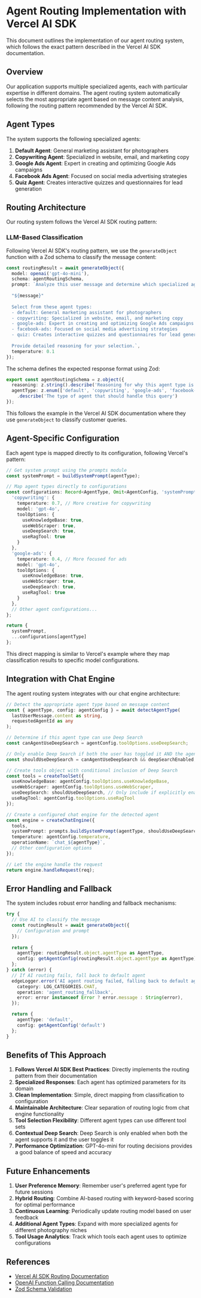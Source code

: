 # Agent Routing Implementation with Vercel AI SDK

This document outlines the implementation of our agent routing system, which follows the exact pattern described in the Vercel AI SDK documentation.

## Overview

Our application supports multiple specialized agents, each with particular expertise in different domains. The agent routing system automatically selects the most appropriate agent based on message content analysis, following the routing pattern recommended by the Vercel AI SDK.

## Agent Types

The system supports the following specialized agents:

1. **Default Agent**: General marketing assistant for photographers
2. **Copywriting Agent**: Specialized in website, email, and marketing copy
3. **Google Ads Agent**: Expert in creating and optimizing Google Ads campaigns
4. **Facebook Ads Agent**: Focused on social media advertising strategies
5. **Quiz Agent**: Creates interactive quizzes and questionnaires for lead generation

## Routing Architecture

Our routing system follows the Vercel AI SDK routing pattern:

### LLM-Based Classification

Following Vercel AI SDK's routing pattern, we use the `generateObject` function with a Zod schema to classify the message content:

```typescript
const routingResult = await generateObject({
  model: openai('gpt-4o-mini'),
  schema: agentRoutingSchema,
  prompt: `Analyze this user message and determine which specialized agent should handle it:
      
  "${message}"
  
  Select from these agent types:
  - default: General marketing assistant for photographers
  - copywriting: Specialized in website, email, and marketing copy
  - google-ads: Expert in creating and optimizing Google Ads campaigns
  - facebook-ads: Focused on social media advertising strategies
  - quiz: Creates interactive quizzes and questionnaires for lead generation
  
  Provide detailed reasoning for your selection.`,
  temperature: 0.1
});
```

The schema defines the expected response format using Zod:

```typescript
export const agentRoutingSchema = z.object({
  reasoning: z.string().describe('Reasoning for why this agent type is most appropriate'),
  agentType: z.enum(['default', 'copywriting', 'google-ads', 'facebook-ads', 'quiz'])
    .describe('The type of agent that should handle this query')
});
```

This follows the example in the Vercel AI SDK documentation where they use `generateObject` to classify customer queries.

## Agent-Specific Configuration

Each agent type is mapped directly to its configuration, following Vercel's pattern:

```typescript
// Get system prompt using the prompts module
const systemPrompt = buildSystemPrompt(agentType);

// Map agent types directly to configurations 
const configurations: Record<AgentType, Omit<AgentConfig, 'systemPrompt'>> = {
  'copywriting': {
    temperature: 0.7, // More creative for copywriting
    model: 'gpt-4o',
    toolOptions: {
      useKnowledgeBase: true,
      useWebScraper: true,
      useDeepSearch: true,
      useRagTool: true
    }
  },
  'google-ads': {
    temperature: 0.4, // More focused for ads
    model: 'gpt-4o',
    toolOptions: {
      useKnowledgeBase: true,
      useWebScraper: true,
      useDeepSearch: true,
      useRagTool: true
    }
  },
  // Other agent configurations...
};

return {
  systemPrompt,
  ...configurations[agentType]
};
```

This direct mapping is similar to Vercel's example where they map classification results to specific model configurations.

## Integration with Chat Engine

The agent routing system integrates with our chat engine architecture:

```typescript
// Detect the appropriate agent type based on message content
const { agentType, config: agentConfig } = await detectAgentType(
  lastUserMessage.content as string,
  requestedAgentId as any
);

// Determine if this agent type can use Deep Search
const canAgentUseDeepSearch = agentConfig.toolOptions.useDeepSearch;

// Only enable Deep Search if both the user has toggled it AND the agent supports it
const shouldUseDeepSearch = canAgentUseDeepSearch && deepSearchEnabled;

// Create tools object with conditional inclusion of Deep Search
const tools = createToolSet({
  useKnowledgeBase: agentConfig.toolOptions.useKnowledgeBase,
  useWebScraper: agentConfig.toolOptions.useWebScraper,
  useDeepSearch: shouldUseDeepSearch, // Only include if explicitly enabled
  useRagTool: agentConfig.toolOptions.useRagTool
});

// Create a configured chat engine for the detected agent
const engine = createChatEngine({
  tools,
  systemPrompt: prompts.buildSystemPrompt(agentType, shouldUseDeepSearch),
  temperature: agentConfig.temperature,
  operationName: `chat_${agentType}`,
  // Other configuration options
});

// Let the engine handle the request
return engine.handleRequest(req);
```

## Error Handling and Fallback

The system includes robust error handling and fallback mechanisms:

```typescript
try {
  // Use AI to classify the message
  const routingResult = await generateObject({
    // Configuration and prompt
  });
  
  return {
    agentType: routingResult.object.agentType as AgentType,
    config: getAgentConfig(routingResult.object.agentType as AgentType)
  };
} catch (error) {
  // If AI routing fails, fall back to default agent
  edgeLogger.error('AI agent routing failed, falling back to default agent', {
    category: LOG_CATEGORIES.CHAT,
    operation: 'agent_routing_fallback',
    error: error instanceof Error ? error.message : String(error),
  });

  return {
    agentType: 'default',
    config: getAgentConfig('default')
  };
}
```

## Benefits of This Approach

1. **Follows Vercel AI SDK Best Practices**: Directly implements the routing pattern from their documentation
2. **Specialized Responses**: Each agent has optimized parameters for its domain
3. **Clean Implementation**: Simple, direct mapping from classification to configuration
4. **Maintainable Architecture**: Clear separation of routing logic from chat engine functionality
5. **Tool Selection Flexibility**: Different agent types can use different tool sets
6. **Contextual Deep Search**: Deep Search is only enabled when both the agent supports it and the user toggles it
7. **Performance Optimization**: GPT-4o-mini for routing decisions provides a good balance of speed and accuracy

## Future Enhancements

1. **User Preference Memory**: Remember user's preferred agent type for future sessions
2. **Hybrid Routing**: Combine AI-based routing with keyword-based scoring for optimal performance
3. **Continuous Learning**: Periodically update routing model based on user feedback
4. **Additional Agent Types**: Expand with more specialized agents for different photography niches
5. **Tool Usage Analytics**: Track which tools each agent uses to optimize configurations

## References

- [Vercel AI SDK Routing Documentation](https://sdk.vercel.ai/docs/foundations/agents#routing) 
- [OpenAI Function Calling Documentation](https://platform.openai.com/docs/guides/function-calling)
- [Zod Schema Validation](https://zod.dev/) 